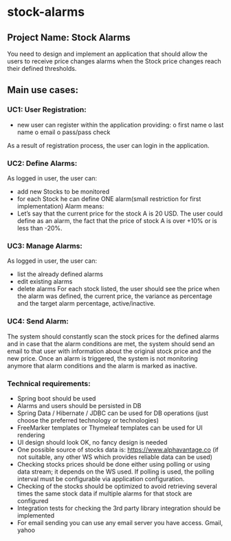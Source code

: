 # stock-alarms
## Project Name: Stock Alarms
You need to design and implement an application that should allow the users to
receive price changes alarms when the Stock price changes reach their defined
thresholds.
## Main use cases:
### UC1: User Registration:
- new user can register within the application providing:
o first name
o last name
o email
o pass/pass check

As a result of registration process, the user can login in the application.
### UC2: Define Alarms:
As logged in user, the user can:
- add new Stocks to be monitored
- for each Stock he can define ONE alarm(small restriction for first
implementation)
Alarm means:
- Let’s say that the current price for the stock A is 20 USD. The user could
define as an alarm, the fact that the price of stock A is over +10% or is
less than -20%.
### UC3: Manage Alarms:
As logged in user, the user can:
- list the already defined alarms
- edit existing alarms
- delete alarms
For each stock listed, the user should see the price when the alarm was defined,
the current price, the variance as percentage and the target alarm percentage,
active/inactive.
### UC4: Send Alarm:
The system should constantly scan the stock prices for the defined alarms and in
case that the alarm conditions are met, the system should send an email to that
user with information about the original stock price and the new price.
Once an alarm is triggered, the system is not monitoring anymore that alarm
conditions and the alarm is marked as inactive.

### Technical requirements:
- Spring boot should be used
- Alarms and users should be persisted in DB
- Spring Data / Hibernate / JDBC can be used for DB operations (just
choose the preferred technology or technologies)
- FreeMarker templates or Thymeleaf templates can be used for UI
rendering
- UI design should look OK, no fancy design is needed
- One possible source of stocks data is: https://www.alphavantage.co (if not
suitable, any other WS which provides reliable data can be used)
- Checking stocks prices should be done either using polling or using data
stream; it depends on the WS used. If polling is used, the polling interval
must be configurable via application configuration.
- Checking of the stocks should be optimized to avoid retrieving several
times the same stock data if multiple alarms for that stock are configured
- Integration tests for checking the 3rd party library integration should be
implemented
- For email sending you can use any email server you have access. Gmail,
yahoo
